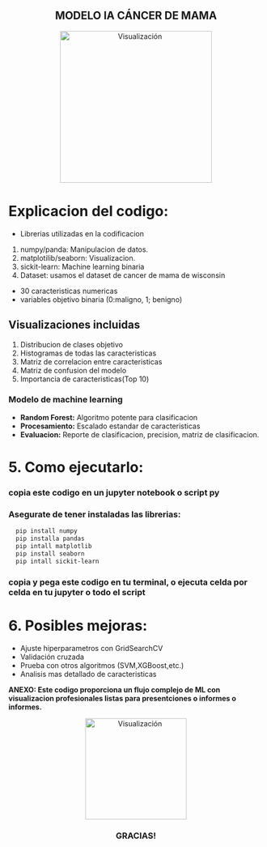 <h2 align="center">MODELO IA CÁNCER DE MAMA</h2>

<p align="center">
 <img src="[[https://cdn-icons-gif.flaticon.com/15588/15588914.gif](https://img.redestelecom.es/wp-content/uploads/2024/01/04124834/5G.jpg)](https://thelogisticsworld.com/wp-content/uploads/2020/05/5g.jpg)" alt="Visualización" width="300"/>
</p>

# Explicacion del codigo:
* Librerias utilizadas en la codificacion

1. numpy/panda: Manipulacion de datos.
2. matplotilib/seaborn: Visualizacion. 
3. sickit-learn: Machine learning binaria
4. Dataset: usamos el dataset de cancer de mama de wisconsin
* 30 caracteristicas numericas
* variables objetivo binaria (0:maligno, 1; benigno)
## Visualizaciones incluidas
1. Distribucion de clases objetivo
2. Histogramas de todas las caracteristicas 
3. Matriz de correlacion entre caracteristicas
4. Matriz de confusion del modelo
5. Importancia de caracteristicas(Top 10)
### Modelo de machine learning
- **Random Forest:** Algoritmo potente para clasificacion 
- **Procesamiento:** Escalado estandar de caracteristicas
- **Evaluacion:** Reporte de clasificacion, precision, matriz de clasificacion. 
# **5. Como ejecutarlo:**
### copia este codigo en un jupyter notebook o script py
### Asegurate de tener instaladas las librerias:
```bash
  pip install numpy 
  pip installa pandas
  pip intall matplotlib
  pip install seaborn
  pip intall sickit-learn 
```
### copia y pega este codigo en tu terminal, o ejecuta celda por celda en tu jupyter o todo el script

# **6. Posibles mejoras:**

- Ajuste hiperparametros con GridSearchCV
- Validación cruzada
- Prueba con otros algoritmos (SVM,XGBoost,etc.) 
- Analisis mas detallado de caracteristicas

**ANEXO: Este codigo proporciona un flujo complejo de ML con visualizacion profesionales listas para presentciones o informes o informes.**

<p align="center">
<img src="https://media.istockphoto.com/id/1686043637/es/vector/d%C3%ADa-mundial-del-c%C3%A1ncer-de-mama.jpg?s=612x612&w=0&k=20&c=eVWTom0fc14ud-fdINDIjk6okbGruxERwHqwlB80dCA=" alt="Visualización" width="200"/>
</p>

<h3 align="center">GRACIAS!</h3>
